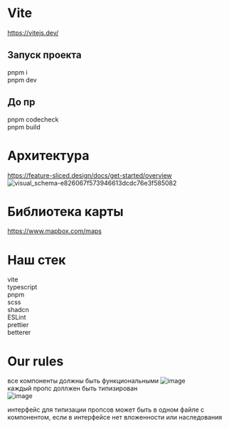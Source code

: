 # Vite
https://vitejs.dev/

## Запуск проекта
   pnpm i \
   pnpm dev

 
## До пр
   pnpm codecheck \
   pnpm build

# Архитектура
   https://feature-sliced.design/docs/get-started/overview
   ![visual_schema-e826067f573946613dcdc76e3f585082](https://github.com/Way-Flare/dagestan-frontend/assets/82215299/dc36960f-d3ba-4dad-befb-f4557f508202)

# Библиотека карты
  https://www.mapbox.com/maps

# Наш стек
  vite \
  typescript \
  pnpm \
  scss \
  shadcn \
  ESLint \
  prettier \
  betterer

# Our rules
  все компоненты должны быть функциональными
  ![image](https://github.com/Way-Flare/dagestan-frontend/assets/82215299/63c247d0-fbd2-46cf-ad7a-abb02e083e01) \
  каждый пропс доллжен быть типизирован \
  ![image](https://github.com/Way-Flare/dagestan-frontend/assets/82215299/441a0242-a80a-4a53-a44b-eb4e497ff541)

  интерфейс для типизации пропсов может быть в одном файле с компонентом, если в интерфейсе нет вложенности или наследования 
